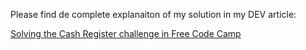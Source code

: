 Please find de complete explanaiton of my solution in my DEV article:

[Solving the Cash Register challenge in Free Code Camp](https://dev.to/ainaperez/solving-the-cash-register-challenge-in-free-code-camp-12dk)

